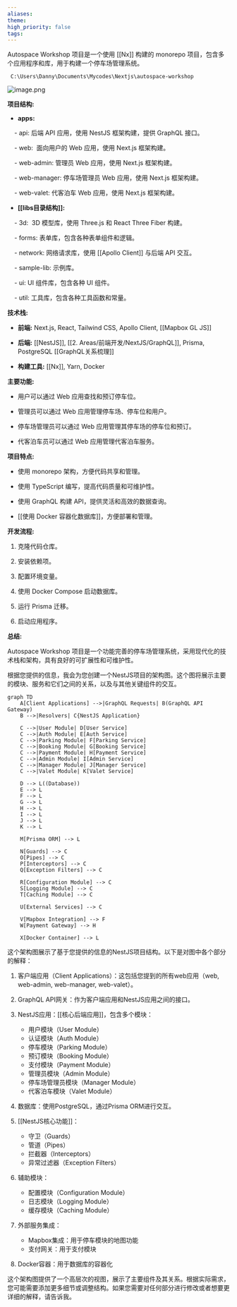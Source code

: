 ```yaml
---
aliases: 
theme: 
high_priority: false
tags:
---
```


Autospace Workshop 项目是一个使用 [[Nx]] 构建的 monorepo 项目，包含多个应用程序和库，用于构建一个停车场管理系统。

```
 C:\Users\Danny\Documents\Mycodes\Nextjs\autospace-workshop
```


![image.png](https://cdn.jsdelivr.net/gh/duanbiao2000/BlogGallery@main/picture/20240916150351.png)


**项目结构:**

- **apps:**

    - api: 后端 API 应用，使用 NestJS 框架构建，提供 GraphQL 接口。

    - web:  面向用户的 Web 应用，使用 Next.js 框架构建。

    - web-admin: 管理员 Web 应用，使用 Next.js 框架构建。

    - web-manager: 停车场管理员 Web 应用，使用 Next.js 框架构建。

    - web-valet: 代客泊车 Web 应用，使用 Next.js 框架构建。

- **[[libs目录结构]]:**

    - 3d:  3D 模型库，使用 Three.js 和 React Three Fiber 构建。

    - forms: 表单库，包含各种表单组件和逻辑。

    - network: 网络请求库，使用 [[Apollo Client]] 与后端 API 交互。

    - sample-lib: 示例库。

    - ui: UI 组件库，包含各种 UI 组件。

    - util: 工具库，包含各种工具函数和常量。

  

**技术栈:**

  

- **前端:** Next.js, React, Tailwind CSS, Apollo Client, [[Mapbox GL JS]]

- **后端:** [[NestJS]], [[2. Areas/前端开发/NextJS/GraphQL]], Prisma, PostgreSQL [[GraphQL关系梳理]]

- **构建工具:** [[Nx]], Yarn, Docker

  

**主要功能:**

  

- 用户可以通过 Web 应用查找和预订停车位。

- 管理员可以通过 Web 应用管理停车场、停车位和用户。

- 停车场管理员可以通过 Web 应用管理其停车场的停车位和预订。

- 代客泊车员可以通过 Web 应用管理代客泊车服务。

  

**项目特点:**

  

- 使用 monorepo 架构，方便代码共享和管理。

- 使用 TypeScript 编写，提高代码质量和可维护性。

- 使用 GraphQL 构建 API，提供灵活和高效的数据查询。

- [[使用 Docker 容器化数据库]]，方便部署和管理。

  

**开发流程:**

  

1. 克隆代码仓库。

2. 安装依赖项。

3. 配置环境变量。

4. 使用 Docker Compose 启动数据库。

5. 运行 Prisma 迁移。

6. 启动应用程序。

  
  

**总结:**

  

Autospace Workshop 项目是一个功能完善的停车场管理系统，采用现代化的技术栈和架构，具有良好的可扩展性和可维护性。


根据您提供的信息，我会为您创建一个NestJS项目的架构图。这个图将展示主要的模块、服务和它们之间的关系，以及与其他关键组件的交互。



```
graph TD
    A[Client Applications] -->|GraphQL Requests| B(GraphQL API Gateway)
    B -->|Resolvers| C{NestJS Application}
    
    C -->|User Module| D[User Service]
    C -->|Auth Module| E[Auth Service]
    C -->|Parking Module| F[Parking Service]
    C -->|Booking Module| G[Booking Service]
    C -->|Payment Module| H[Payment Service]
    C -->|Admin Module| I[Admin Service]
    C -->|Manager Module| J[Manager Service]
    C -->|Valet Module| K[Valet Service]
    
    D --> L((Database))
    E --> L
    F --> L
    G --> L
    H --> L
    I --> L
    J --> L
    K --> L
    
    M[Prisma ORM] --> L
    
    N[Guards] --> C
    O[Pipes] --> C
    P[Interceptors] --> C
    Q[Exception Filters] --> C
    
    R[Configuration Module] --> C
    S[Logging Module] --> C
    T[Caching Module] --> C
    
    U[External Services] --> C
    
    V[Mapbox Integration] --> F
    W[Payment Gateway] --> H
    
    X[Docker Container] --> L
```

这个架构图展示了基于您提供的信息的NestJS项目结构。以下是对图中各个部分的解释：

1. 客户端应用（Client Applications）：这包括您提到的所有web应用（web, web-admin, web-manager, web-valet）。

2. GraphQL API网关：作为客户端应用和NestJS应用之间的接口。

3. NestJS应用：[[核心后端应用]]，包含多个模块：
   - 用户模块（User Module）
   - 认证模块（Auth Module）
   - 停车模块（Parking Module）
   - 预订模块（Booking Module）
   - 支付模块（Payment Module）
   - 管理员模块（Admin Module）
   - 停车场管理员模块（Manager Module）
   - 代客泊车模块（Valet Module）

4. 数据库：使用PostgreSQL，通过Prisma ORM进行交互。

5. [[NestJS核心功能]]：
   - 守卫（Guards）
   - 管道（Pipes）
   - 拦截器（Interceptors）
   - 异常过滤器（Exception Filters）

6. 辅助模块：
   - 配置模块（Configuration Module）
   - 日志模块（Logging Module）
   - 缓存模块（Caching Module）

7. 外部服务集成：
   - Mapbox集成：用于停车模块的地图功能
   - 支付网关：用于支付模块

8. Docker容器：用于数据库的容器化

这个架构图提供了一个高层次的视图，展示了主要组件及其关系。根据实际需求，您可能需要添加更多细节或调整结构。如果您需要对任何部分进行修改或者想要更详细的解释，请告诉我。